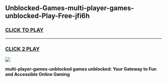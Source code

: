 
## Unblocked-Games-multi-player-games-unblocked-Play-Free-jfi6h
<h3>
<a href="https://premium76.site?title=multi-player-games-unblocked&ref=09A">CLICK TO PLAY</a></h3>
<hr>

<h3>
<a href="https://premium76.site?title=multi-player-games-unblocked&ref=09A">CLICK 2 PLAY</a>
  
</h3>

<a href="https://premium76.site?title=multi-player-games-unblocked&ref=09A"><img src="https://clearcache.store/games.png"></a>


**multi-player-games-unblocked games unblocked: Your Gateway to Fun and Accessible Online Gaming**
